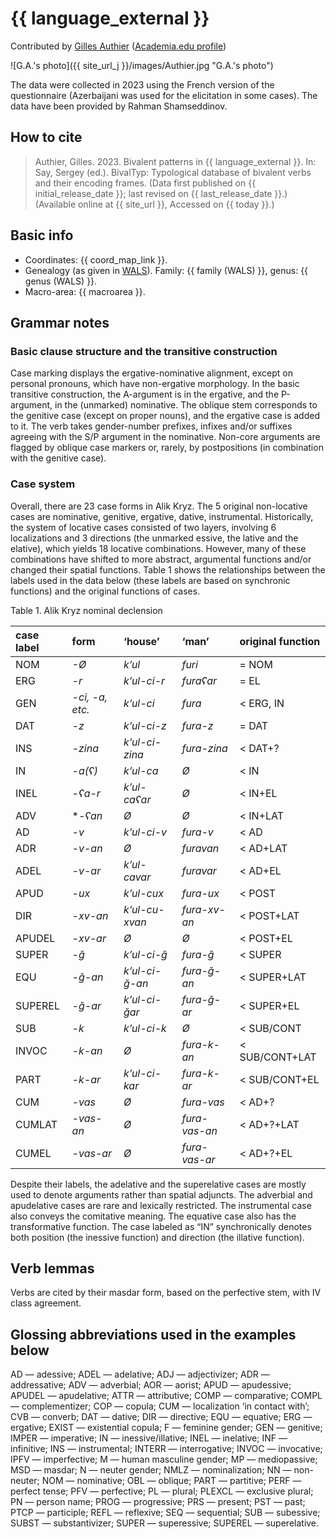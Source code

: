 # {{ language_external }}

Contributed by [Gilles Authier](https://www.ephe.psl.eu/gilles-authier) ([Academia.edu profile](https://ephe.academia.edu/GillesAuthier)) 

![G.A.'s photo]({{ site_url_j }}/images/Authier.jpg "G.A.'s photo")

The data were collected in 2023 using the French version of the questionnaire (Azerbaijani was used for the elicitation in some cases). The data have been provided by Rahman Shamseddinov.

## How to cite

> Authier, Gilles. 2023. Bivalent patterns in {{ language_external }}. In: Say, Sergey (ed.). BivalTyp: Typological database of bivalent verbs and their encoding frames. (Data first published on {{ initial_release_date }}; last revised on {{ last_release_date }}.) (Available online at {{ site_url }}, Accessed on {{ today }}.)

## Basic info

- Coordinates: {{ coord_map_link }}.
- Genealogy (as given in [WALS](https://wals.info/)). Family: {{ family (WALS) }}, genus: {{ genus (WALS) }}.
- Macro-area: {{ macroarea }}.

## Grammar notes

### Basic clause structure and the transitive construction

Case marking displays the ergative-nominative alignment, except on personal pronouns, which have non-ergative morphology. In the basic transitive construction, the A-argument is in the ergative, and the P-argument, in the (unmarked) nominative. The oblique stem corresponds to the genitive case (except on proper nouns), and the ergative case is added to it. The verb takes gender-number prefixes, infixes and/or suffixes agreeing with the S/P argument in the nominative. Non-core arguments are flagged by oblique case markers or, rarely, by postpositions (in combination with the genitive case).

### Case system

Overall, there are 23 case forms in Alik Kryz. The 5 original non-locative cases are nominative, genitive, ergative, dative, instrumental. Historically, the system of locative cases consisted of two layers, involving 6 localizations and 3 directions (the unmarked essive, the lative and the elative), which yields 18 locative combinations. However, many of these combinations have shifted to more abstract, argumental functions and/or changed their spatial functions. Table 1 shows the relationships between the labels used in the data below (these labels are based on synchronic functions) and the original functions of cases.

Table 1. Alik Kryz nominal declension

<div class="before-table"></div>

|case label|form|‘house’|‘man’|original function|
|:----|:----|:----|:----|:----|
|NOM|*-Ø*|*k’ul*|*furi*|= NOM|
|ERG|*-r*|*k’ul-ci-r*|*furaʕar*|= EL|
|GEN|*-ci, -a, etc.*|*k’ul-ci*|*fura*|< ERG, IN|
|DAT|*-z*|*k’ul-ci-z*|*fura-z*|= DAT|
|INS|*-zina*|*k’ul-ci-zina*|*fura-zina*|< DAT+?|
|IN|*-a(ʕ)*|*k’ul-ca*|*Ø*|< IN|
|INEL|*-ʕa-r*|*k’ul-caʕar*|*Ø*|< IN+EL|
|ADV|**-ʕan*|*Ø*|*Ø*|< IN+LAT|
|AD|*-v*|*k’ul-ci-v*|*fura-v*|< AD|
|ADR|*-v-an*|*Ø*|*furavan*|< AD+LAT|
|ADEL|*-v-ar*|*k’ul-cavar*|*furavar*|< AD+EL|
|APUD|*-ux*|*k’ul-cux*|*fura-ux*|< POST|
|DIR|*-xv-an*|*k’ul-cu-xvan*|*fura-xv-an*|< POST+LAT|
|APUDEL|*-xv-ar*|*Ø*|*Ø*|< POST+EL|
|SUPER|*-ğ*|*k’ul-ci-ğ*|*fura-ğ*|< SUPER|
|EQU|*-ğ-an*|*k’ul-ci-ğ-an*|*fura-ğ-an*|< SUPER+LAT|
|SUPEREL|*-ğ-ar*|*k’ul-ci-ğar*|*fura-ğ-ar*|< SUPER+EL|
|SUB|*-k*|*k’ul-ci-k*|*Ø*|< SUB/CONT|
|INVOC|*-k-an*|*Ø*|*fura-k-an*|< SUB/CONT+LAT|
|PART|*-k-ar*|*k’ul-ci-kar*|*fura-k-ar*|< SUB/CONT+EL|
|CUM|*-vas*|*Ø*|*fura-vas*|< AD+?|
|CUMLAT|*-vas-an*|*Ø*|*fura-vas-an*|< AD+?+LAT|
|CUMEL|*-vas-ar*|*Ø*|*fura-vas-ar*|< AD+?+EL|

Despite their labels, the adelative and the superelative cases are mostly used to denote arguments rather than spatial adjuncts. The adverbial and apudelative cases are rare and lexically restricted. The instrumental case also conveys the comitative meaning. The equative case also has the transformative function. The case labeled as “IN” synchronically denotes both position (the inessive function) and direction (the illative function).

## Verb lemmas

Verbs are cited by their masdar form, based on the perfective stem, with IV class agreement.

## Glossing abbreviations used in the examples below

AD — adessive; ADEL — adelative; ADJ — adjectivizer; ADR — addressative; ADV — adverbial; AOR — aorist; APUD — apudessive; APUDEL — apudelative; ATTR — attributive; COMP — comparative; COMPL — complementizer; COP — copula; CUM — localization ‘in contact with’; CVB — converb; DAT — dative; DIR — directive; EQU — equative; ERG — ergative; EXIST — existential copula; F — feminine gender; GEN — genitive; IMPER — imperative; IN — inessive/illative; INEL — inelative; INF — infinitive; INS — instrumental; INTERR — interrogative; INVOC — invocative; IPFV — imperfective; M — human masculine gender; MP — mediopassive; MSD — masdar; N — neuter gender; NMLZ — nominalization; NN — non-neuter; NOM — nominative; OBL — oblique; PART — partitive; PERF — perfect tense; PFV — perfective; PL — plural; PLEXCL — exclusive plural; PN — person name; PROG — progressive; PRS — present; PST — past; PTCP — participle; REFL — reflexive; SEQ — sequential; SUB — subessive; SUBST — substantivizer; SUPER — superessive; SUPEREL — superelative.
